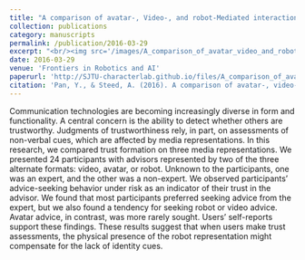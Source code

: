 ```yaml
---
title: "A comparison of avatar-, Video-, and robot-Mediated interaction on Users’ Trust in expertise"
collection: publications
category: manuscripts
permalink: /publication/2016-03-29
excerpt: "<br/><img src='/images/A_comparison_of_avatar_video_and_robot_mediated_interaction_on_users_trust_in_expertise.png'>"
date: 2016-03-29
venue: 'Frontiers in Robotics and AI'
paperurl: 'http://SJTU-characterlab.github.io/files/A_comparison_of_avatar_video_and_robot_mediated_interaction_on_users_trust_in_expertise.pdf'
citation: 'Pan, Y., & Steed, A. (2016). A comparison of avatar-, video-, and robot-mediated interaction on users’ trust in expertise. Frontiers in Robotics and AI, 3, 12.'
---
```


Communication technologies are becoming increasingly diverse in form and functionality. A central concern is the ability to detect whether others are trustworthy. Judgments of trustworthiness rely, in part, on assessments of non-verbal cues, which are affected by media representations. In this research, we compared trust formation on three media representations. We presented 24 participants with advisors represented by two of the three alternate formats: video, avatar, or robot. Unknown to the participants, one was an expert, and the other was a non-expert. We observed participants’ advice-seeking behavior under risk as an indicator of their trust in the advisor. We found that most participants preferred seeking advice from the expert, but we also found a tendency for seeking robot or video advice. Avatar advice, in contrast, was more rarely sought. Users’ self-reports support these findings. These results suggest that when users make trust assessments, the physical presence of the robot representation might compensate for the lack of identity cues.
